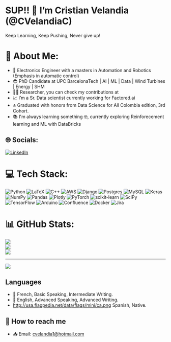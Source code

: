 # SUP!! 👋 I’m Cristian Velandia (@CVelandiaC)

Keep Learning, Keep Pushing, Never give up! 

# 💫 About Me:
 - 🤖 Electronics Engineer with a masters in Automation and Robotics (Emphasis in automatic control)<br>
 - 😎 PhD Candidate at UPC BarcelonaTech | AI | ML | Data | Wind Turbines | Energy | SHM<br>
 - 👨‍🔬 Researcher, you can check my contributions at <br>
 - 📈 I’m a Sr. Data scientist currently working for Factored.ai <br>
 - 🔝 Graduated with honors from Data Science for All Colombia edition, 3rd Cohort. <br>
 - 📚 I'm always learning something 🤓, currently exploring Reinforecement learning and ML with DataBricks


## 🌐 Socials:
[![LinkedIn](https://img.shields.io/badge/LinkedIn-%230077B5.svg?logo=linkedin&logoColor=white)](https://linkedin.com/in/cvelandiacardenas) 

# 💻 Tech Stack:
![Python](https://img.shields.io/badge/python-3670A0?style=plastic&logo=python&logoColor=ffdd54) ![LaTeX](https://img.shields.io/badge/latex-%23008080.svg?style=plastic&logo=latex&logoColor=white) ![C++](https://img.shields.io/badge/c++-%2300599C.svg?style=plastic&logo=c%2B%2B&logoColor=white) ![AWS](https://img.shields.io/badge/AWS-%23FF9900.svg?style=plastic&logo=amazon-aws&logoColor=white) ![Django](https://img.shields.io/badge/django-%23092E20.svg?style=plastic&logo=django&logoColor=white) ![Postgres](https://img.shields.io/badge/postgres-%23316192.svg?style=plastic&logo=postgresql&logoColor=white) ![MySQL](https://img.shields.io/badge/mysql-%2300f.svg?style=plastic&logo=mysql&logoColor=white) ![Keras](https://img.shields.io/badge/Keras-%23D00000.svg?style=plastic&logo=Keras&logoColor=white) ![NumPy](https://img.shields.io/badge/numpy-%23013243.svg?style=plastic&logo=numpy&logoColor=white) ![Pandas](https://img.shields.io/badge/pandas-%23150458.svg?style=plastic&logo=pandas&logoColor=white) ![Plotly](https://img.shields.io/badge/Plotly-%233F4F75.svg?style=plastic&logo=plotly&logoColor=white) ![PyTorch](https://img.shields.io/badge/PyTorch-%23EE4C2C.svg?style=plastic&logo=PyTorch&logoColor=white) ![scikit-learn](https://img.shields.io/badge/scikit--learn-%23F7931E.svg?style=plastic&logo=scikit-learn&logoColor=white) ![SciPy](https://img.shields.io/badge/SciPy-%230C55A5.svg?style=plastic&logo=scipy&logoColor=%white) ![TensorFlow](https://img.shields.io/badge/TensorFlow-%23FF6F00.svg?style=plastic&logo=TensorFlow&logoColor=white) ![Arduino](https://img.shields.io/badge/-Arduino-00979D?style=plastic&logo=Arduino&logoColor=white) ![Confluence](https://img.shields.io/badge/confluence-%23172BF4.svg?style=plastic&logo=confluence&logoColor=white) ![Docker](https://img.shields.io/badge/docker-%230db7ed.svg?style=plastic&logo=docker&logoColor=white) ![Jira](https://img.shields.io/badge/jira-%230A0FFF.svg?style=plastic&logo=jira&logoColor=white)

# 📊 GitHub Stats:
![](https://github-readme-stats.vercel.app/api?username=CVelandiaC&theme=gotham&hide_border=false&include_all_commits=true&count_private=true)<br/>
![](https://github-readme-streak-stats.herokuapp.com/?user=CVelandiaC&theme=gotham&hide_border=false)<br/>
![](https://github-readme-stats.vercel.app/api/top-langs/?username=CVelandiaC&theme=gotham&hide_border=false&include_all_commits=true&count_private=true&layout=compact)

---
[![](https://visitcount.itsvg.in/api?id=CVelandiaC&icon=3&color=8)](https://visitcount.itsvg.in)


## Languages
- 🥖 French, Basic Speaking, Intermediate Writing. 
- 🗽 English, Advanced Speaking, Advanced Writing.
- http://usa.flagpedia.net/data/flags/mini/ca.png Spanish, Native.


## 📨 How to reach me
- 📥 Email: cvelandia1@hotmail.com
